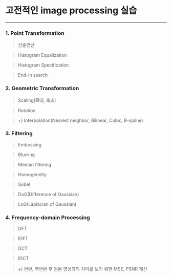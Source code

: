 # 고전적인 image processing 실습

----------------------

### 1. Point Transformation

> 산술연산


> Histogram Equalization


> Histogram Specification


> End-in search



### 2. Geometric Transformation

> Scaling(확대, 축소)


> Rotation


> +) Interpolation(Nearest neighbor, Bilinear, Cubic, B-spline)



### 3. Filtering

> Embossing


> Blurring


> Median filtering


> Homogeneity


> Sobel


> DoG(Difference of Gaussian)


> LoG(Laplacian of Gaussian)



### 4. Frequency-domain Processing

> DFT


> IDFT


> DCT


> IDCT


> +) 변환, 역변환 후 원본 영상과의 차이를 보기 위한 MSE, PSNR 계산

